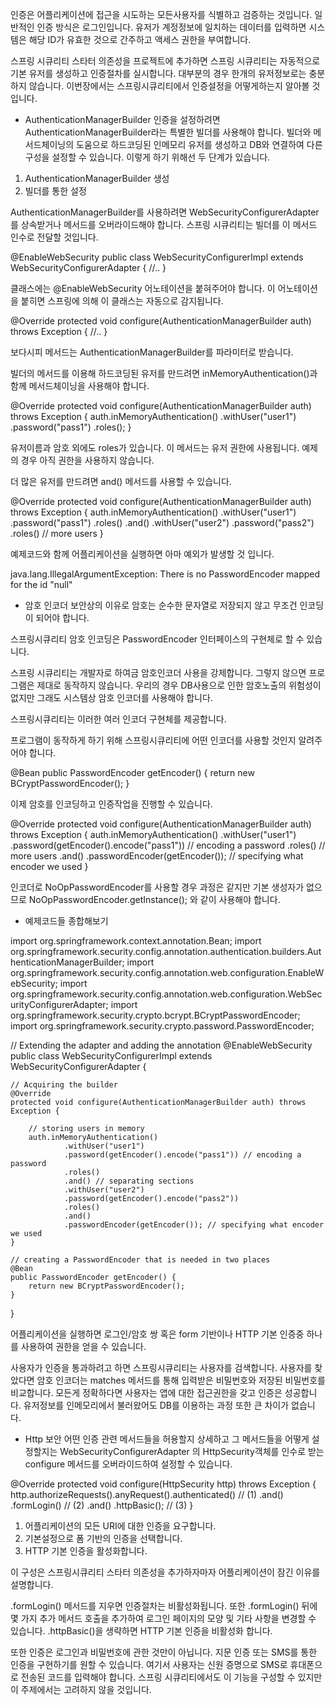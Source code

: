 인증은 어플리케이션에 접근을 시도하는 모든사용자를 식별하고 검증하는 것입니다.
일반적인 인증 방식은 로그인입니다.
유저가 계정정보에 일치하는 데이터를 입력하면
시스템은 해당 ID가 유효한 것으로 간주하고 액세스 권한을 부여합니다.

스프링 시큐리티 스타터 의존성을 프로젝트에 추가하면
스프링 시큐리티는 자동적으로 기본 유저를 생성하고 인증절차를 실시합니다.
대부분의 경우 한개의 유저정보로는 충분하지 않습니다.
이번장에서는 스프링시큐리티에서 인증설정을 어떻게하는지 알아볼 것 입니다.

- AuthenticationManagerBuilder
인증을 설정하려면 AuthenticationManagerBuilder라는 특별한 빌더를 사용해야 합니다.
빌더와 메서드체이닝의 도움으로 하드코딩된 인메모리 유저를 생성하고
DB와 연결하여 다른 구성을 설정할 수 있습니다.
이렇게 하기 위해선 두 단계가 있습니다.

1. AuthenticationManagerBuilder 생성
2. 빌더를 통한 설정

AuthenticationManagerBuilder를 사용하려면 
WebSecurityConfigurerAdapter 를 상속받거나 메서드를 오버라이드해야 합니다.
스프링 시큐리티는 빌더를 이 메서드 인수로 전달할 것입니다.

@EnableWebSecurity
public class WebSecurityConfigurerImpl extends WebSecurityConfigurerAdapter {
    //..
}

클래스에는 @EnableWebSecurity 어노테이션을 붙혀주어야 합니다.
이 어노테이션을 붙히면 스프링에 의해 이 클래스는 자동으로 감지됩니다.

@Override
protected void configure(AuthenticationManagerBuilder auth) throws Exception {
    //..
}

보다시피 메서드는 AuthenticationManagerBuilder를 파라미터로 받습니다.

빌더의 메서드를 이용해 하드코딩된 유저를 만드려면 inMemoryAuthentication()과 함께
메서드체이닝을 사용해야 합니다.

@Override
protected void configure(AuthenticationManagerBuilder auth) throws Exception {
    auth.inMemoryAuthentication()
            .withUser("user1")
            .password("pass1")
            .roles();
}

유저이름과 암호 외에도 roles가 있습니다.
이 메서드는 유저 권한에 사용됩니다.
예제의 경우 아직 권한을 사용하지 않습니다.

더 많은 유저를 만드려면 and() 메서드를 사용할 수 있습니다.

@Override
protected void configure(AuthenticationManagerBuilder auth) throws Exception {
    auth.inMemoryAuthentication()
            .withUser("user1")
            .password("pass1")
            .roles()
            .and()
            .withUser("user2")
            .password("pass2")
            .roles()
            // more users
}

예제코드와 함께 어플리케이션을 실행하면 아마 예외가 발생할 것 입니다.

java.lang.IllegalArgumentException: There is no PasswordEncoder mapped for the id "null"

- 암호 인코더
보안상의 이유로 암호는 순수한 문자열로 저장되지 않고 무조건 인코딩이 되어야 합니다.

스프링시큐리티 암호 인코딩은 PasswordEncoder 인터페이스의 구현체로 할 수 있습니다.

스프링 시큐리티는 개발자로 하여금 암호인코더 사용을 강제합니다.
그렇지 않으면 프로그램은 제대로 동작하지 않습니다.
우리의 경우 DB사용으로 인한 암호노출의 위험성이 없지만 
그래도 시스템상 암호 인코더를 사용해야 합니다.

스프링시큐리티는 이러한 여러 인코더 구현체를 제공합니다.

프로그램이 동작하게 하기 위해 스프링시큐리티에 어떤 인코더를 사용할 것인지 알려주어야 합니다.

@Bean
public PasswordEncoder getEncoder() {
    return new BCryptPasswordEncoder();
}

이제 암호를 인코딩하고 인증작업을 진행할 수 있습니다.

@Override
protected void configure(AuthenticationManagerBuilder auth) throws Exception {
    auth.inMemoryAuthentication()
            .withUser("user1")
            .password(getEncoder().encode("pass1")) // encoding a password
            .roles()
             // more users
            .and()
            .passwordEncoder(getEncoder()); // specifying what encoder we used
}

인코더로 NoOpPasswordEncoder를 사용할 경우 과정은 같지만 
기본 생성자가 없으므로 NoOpPasswordEncoder.getInstance(); 와 같이 사용해야 합니다.

- 예제코드들 종합해보기

import org.springframework.context.annotation.Bean;
import org.springframework.security.config.annotation.authentication.builders.AuthenticationManagerBuilder;
import org.springframework.security.config.annotation.web.configuration.EnableWebSecurity;
import org.springframework.security.config.annotation.web.configuration.WebSecurityConfigurerAdapter;
import org.springframework.security.crypto.bcrypt.BCryptPasswordEncoder;
import org.springframework.security.crypto.password.PasswordEncoder;

// Extending the adapter and adding the annotation
@EnableWebSecurity
public class WebSecurityConfigurerImpl extends WebSecurityConfigurerAdapter {

    // Acquiring the builder
    @Override
    protected void configure(AuthenticationManagerBuilder auth) throws Exception {

        // storing users in memory
        auth.inMemoryAuthentication()
                .withUser("user1")
                .password(getEncoder().encode("pass1")) // encoding a password
                .roles()
                .and() // separating sections
                .withUser("user2")
                .password(getEncoder().encode("pass2"))
                .roles()
                .and()
                .passwordEncoder(getEncoder()); // specifying what encoder we used
    }

    // creating a PasswordEncoder that is needed in two places
    @Bean
    public PasswordEncoder getEncoder() {
        return new BCryptPasswordEncoder();
    }
}

어플리케이션을 실행하면 로그인/암호 쌍 혹은 form 기반이나 HTTP 기본 인증중 하나를 사용하여
권한을 얻을 수 있습니다.

사용자가 인증을 통과하려고 하면 스프링시큐리티는 사용자를 검색합니다.
사용자를 찾았다면 암호 인코더는 matches 메서드를 통해 입력받은 비밀번호와 저장된
비밀번호를 비교합니다.
모든게 정확하다면 사용자는 앱에 대한 접근권한을 갖고 인증은 성공합니다.
유저정보를 인메모리에서 불러왔어도 DB를 이용하는 과정 또한 큰 차이가 없습니다.

- Http 보안
어떤 인증 관련 메서드들을 허용할지 상세하고 그 메서드들을 어떻게 설정할지는
WebSecurityConfigurerAdapter 의 HttpSecurity객체를 인수로 받는 configure 메서드를 
오버라이드하여 설정할 수 있습니다.

@Override
protected void configure(HttpSecurity http) throws Exception {
    http.authorizeRequests().anyRequest().authenticated() // (1)
        .and()
        .formLogin() // (2)
        .and()
        .httpBasic(); // (3)
}

1. 어플리케이션의 모든 URI에 대한 인증을 요구합니다.
2. 기본설정으로 폼 기반의 인증을 선택합니다.
3. HTTP 기본 인증을 활성화합니다.

이 구성은 스프링시큐리티 스타터 의존성을 추가하자마자 어플리케이션이 잠긴 이유를 설명합니다.

.formLogin() 메서드를 지우면 인증절차는 비활성화됩니다.
또한 .formLogin() 뒤에 몇 가지 추가 메서드 호출을 추가하여
로그인 페이지의 모양 및 기타 사항을 변경할 수 있습니다.
.httpBasic()을 생략하면 HTTP 기본 인증을 비활성화 합니다.

또한 인증은 로그인과 비밀번호에 관한 것만이 아닙니다. 
지문 인증 또는 SMS를 통한 인증을 구현하기를 원할 수 있습니다. 
여기서 사용자는 신원 증명으로 SMS로 휴대폰으로 전송된 코드를 입력해야 합니다. 
스프링 시큐리티에서도 이 기능을 구성할 수 있지만 이 주제에서는 고려하지 않을 것입니다.

